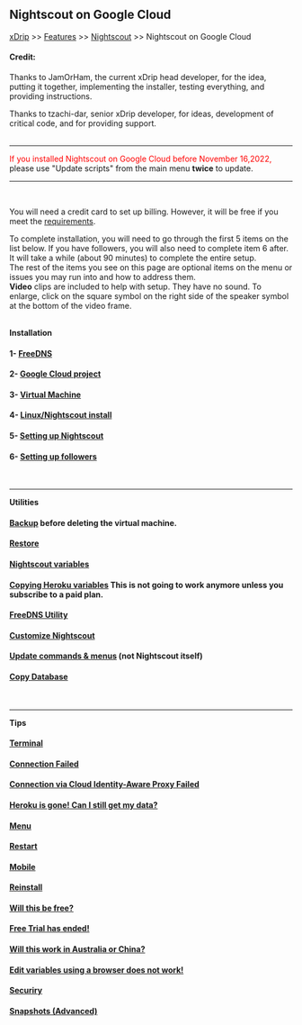 ## Nightscout on Google Cloud  
[xDrip](../../README.md) >> [Features](../Features_page) >> [Nightscout](../Nightscout_page) >> Nightscout on Google Cloud  
  
#### **Credit:**    
Thanks to JamOrHam, the current xDrip head developer, for the idea, putting it together, implementing the installer, testing everything, and providing instructions.  

Thanks to tzachi-dar, senior xDrip developer, for ideas, development of critical code, and for providing support.  
<br/>  
  
---  
  
<span style="color:red">If you installed Nightscout on Google Cloud before November 16,2022,</span> please use "Update scripts" from the main menu **twice** to update.  
  
---  
<br/>  
  
You will need a credit card to set up billing.  However, it will be free if you meet the [requirements](./NS_FreeTier).  
  
To complete installation, you will need to go through the first 5 items on the list below.  If you have followers, you will also need to complete item 6 after.  
It will take a while (about 90 minutes) to complete the entire setup.  
The rest of the items you see on this page are optional items on the menu or issues you may run into and how to address them.  
**Video** clips are included to help with setup.  They have no sound.  To enlarge, click on the square symbol on the right side of the speaker symbol at the bottom of the video frame.  
<br/>  
  
**Installation**  
#### 1- [FreeDNS](./FreeDNS.md)
#### 2- [Google Cloud project](./NS_GCProject)
#### 3- [Virtual Machine](./VirtualMachine.md)
#### 4- [Linux/Nightscout install](./NS_Install)
#### 5- [Setting up Nightscout](./NS_setup)
#### 6- [Setting up followers](./NS_Followers)  
<br/>  
  
---  
  
**Utilities**  
#### [Backup](./DatabaseBackup.md) before deleting the virtual machine.
#### [Restore](./DatabaseRestore.md)
#### [Nightscout variables](./NS_Variables)
#### [Copying Heroku variables](./CopyHerokuVars.md)  This is not going to work anymore unless you subscribe to a paid plan.
#### [FreeDNS Utility](./FreeDNS_Util.md)
#### [Customize Nightscout](./update_nightscout.md)
#### [Update commands & menus](./NS_SyncExecutables) (not Nightscout itself)
#### [Copy Database](./NS_Transfer)    
<br/>  
  
---  
  
**Tips**
#### [Terminal](./Terminal)
#### [Connection Failed](./ConnectionFailed.md)
#### [Connection via Cloud Identity-Aware Proxy Failed](./ConnIdentAwareFailed.md)
#### [Heroku is gone! Can I still get my data?](./HerokuGone.md)
#### [Menu](./Menu.md)
#### [Restart](./Restart)
#### [Mobile](./Mobile.md)
#### [Reinstall](./Reinstall.md)
#### [Will this be free?](./NS_FreeTier)
#### [Free Trial has ended!](./FreeTrialEnd.md)
#### [Will this work in Australia or China?](./AustraliaChina.md)
#### [Edit variables using a browser does not work!](UpdateScripts_22.md)
#### [Securiry](./Security.md)
#### [Snapshots (Advanced)](./Snapshots)
  
